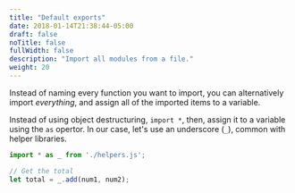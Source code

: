 ```yaml
---
title: "Default exports"
date: 2018-01-14T21:38:44-05:00
draft: false
noTitle: false
fullWidth: false
description: "Import all modules from a file."
weight: 20
---
```


Instead of naming every function you want to import, you can alternatively import _everything_, and assign all of the imported items to a variable.

Instead of using object destructuring, `import *`, then, assign it to a variable using the `as` opertor. In our case, let's use an underscore (`_`), common with helper libraries.

```javascript
import * as _ from './helpers.js';

// Get the total
let total = _.add(num1, num2);
```